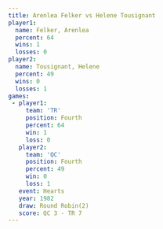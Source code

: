 ```yaml
---
title: Arenlea Felker vs Helene Tousignant
player1:                  
  name: Felker, Arenlea   
  percent: 64             
  wins: 1                 
  losses: 0               
player2:                  
  name: Tousignant, Helene
  percent: 49             
  wins: 0                 
  losses: 1               
games:
 - player1:          
     team: 'TR'      
     position: Fourth
     percent: 64     
     win: 1          
     loss: 0         
   player2:          
     team: 'QC'      
     position: Fourth
     percent: 49     
     win: 0          
     loss: 1         
   event: Hearts       
   year: 1982          
   draw: Round Robin(2)
   score: QC 3 - TR 7  
---
```

